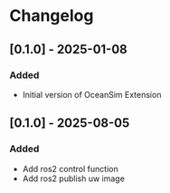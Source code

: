 # Changelog

## [0.1.0] - 2025-01-08

### Added

- Initial version of OceanSim Extension

## [0.1.0] - 2025-08-05

### Added

- Add ros2 control function
- Add ros2 publish uw image
